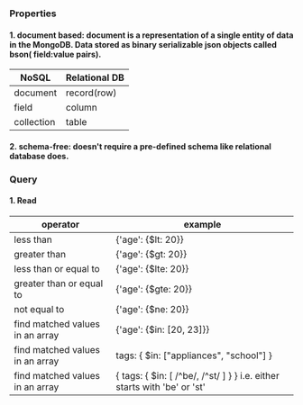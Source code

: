 ### Properties 
#### 1. document based: document is a representation of a single entity of data in the MongoDB.  Data stored as binary serializable json objects called bson( field:value pairs).

|NoSQL|Relational DB|
|---|---|
|document|record(row)|
|field|column|
|collection|table|

#### 2. schema-free: doesn't require a pre-defined schema like relational database does.

### Query
#### 1. Read
|operator|example|
|---|---|
|less than|{'age': {$lt: 20}}|
|greater than|{'age': {$gt: 20}}|
|less than or equal to|{'age': {$lte: 20}}|
|greater than or equal to|{'age': {$gte: 20}}|
|not equal to|{'age': {$ne: 20}}|
|find matched values in an array|{'age': {$in: [20, 23]}}|
|find matched values in an array|tags: { $in: ["appliances", "school"] } |
|find matched values in an array|{ tags: { $in: [ /^be/, /^st/ ] } }  i.e.  either starts with 'be' or 'st'|
